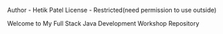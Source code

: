Author - Hetik Patel
License - Restricted(need permission to use outside)

Welcome to My Full Stack Java Development Workshop Repository

